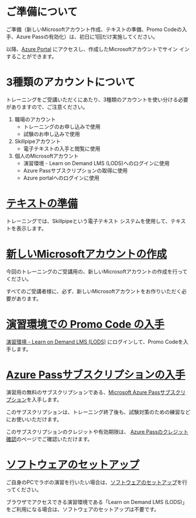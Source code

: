# ご準備について

ご準備（新しいMicrosoftアカウント作成、テキストの準備、Promo Codeの入手、Azure Passの有効化）は、初日に1回だけ実施してください。

以降、[Azure Portal](https://portal.azure.com) にアクセスし、作成したMicrosoftアカウントでサイン インすることができます。

# 3種類のアカウントについて

トレーニングをご受講いただくにあたり、3種類のアカウントを使い分ける必要がありますので、ご注意ください。

1. 職場のアカウント 
   - トレーニングのお申し込みで使用
   - 試験のお申し込みで使用
2. Skillpipeアカウント 
   - 電子テキストの入手と閲覧に使用
3. 個人のMicrosoftアカウント 
   - 演習環境 - Learn on Demand LMS (LODS)へのログインに使用
   - Azure Passサブスクリプションの取得に使用
   - Azure portalへのログインに使用

# [テキストの準備](skillpipe.md)

トレーニングでは、Skillpipeという電子テキスト システムを使用して、テキストを表示します。

# [新しいMicrosoftアカウントの作成](msa.md)

今回のトレーニングのご受講用の、新しいMicrosoftアカウントの作成を行ってください。

すべてのご受講者様に、必ず、新しいMicrosoftアカウントをお作りいただく必要があります。

# [演習環境での Promo Code の入手](lods.md)

[演習環境 - Learn on Demand LMS (LODS)](lods.md) にログインして、Promo Codeを入手します。

# [Azure Passサブスクリプションの入手](azurepass.md)

演習用の無料のサブスクリプションである、[Microsoft Azure Passサブスクリプション](azurepass.md)を入手します。

このサブスクリプションは、トレーニング終了後も、試験対策のための練習などにお使いいただけます。

このサブスクリプションのクレジットや有効期限は、
[Azure Passのクレジット確認](https://www.microsoftazuresponsorships.com/balance)のページでご確認いただけます。

# [ソフトウェアのセットアップ](env.md)
ご自身のPCでラボの演習を行いたい場合は、[ソフトウェアのセットアップ](env.md)を行ってください。

ブラウザでアクセスできる演習環境である「Learn on Demand LMS (LODS)」をご利用になる場合は、ソフトウェアのセットアップは不要です。
